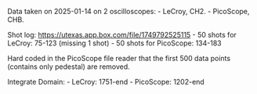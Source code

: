 Data taken on 2025-01-14 on 2 oscilloscopes:
    - LeCroy, CH2.
    - PicoScope, CHB.

Shot log: https://utexas.app.box.com/file/1749792525115
    - 50 shots for LeCroy: 75-123 (missing 1 shot)
    - 50 shots for PicoScope: 134-183

Hard coded in the PicoScope file reader that the first 500 data points (contains only pedestal) are removed.

Integrate Domain:
    - LeCroy: 1751-end
    - PicoScope: 1202-end